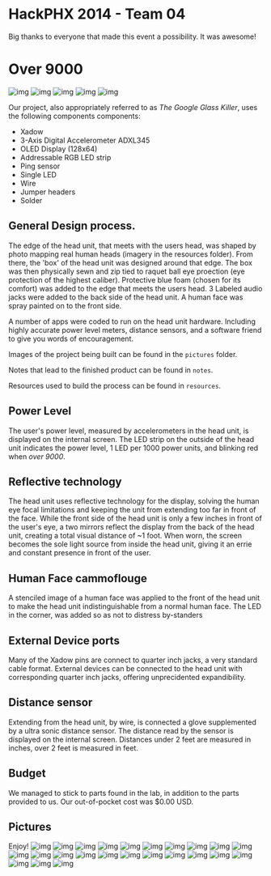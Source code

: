 # HackPHX 2014 - Team 04

Big thanks to everyone that made this event a possibility. It was awesome!

# Over 9000

![img](https://raw2.github.com/hackphx-arduinowearables/Team04/master/pictures/2014-01-18%2014.02.01.jpg "Pic 02")
![img](https://raw2.github.com/hackphx-arduinowearables/Team04/master/pictures/2014-01-18%2018.01.37.jpg "Pic 04")
![img](https://raw2.github.com/hackphx-arduinowearables/Team04/master/pictures/2014-01-18%2019.22.08.jpg "Pic 10")
![img](https://raw2.github.com/hackphx-arduinowearables/Team04/master/pictures/2014-01-18%2020.29.04.jpg "Pic 13")
![img](https://raw2.github.com/hackphx-arduinowearables/Team04/master/pictures/6uM2GPN.jpg "Pic 13.2")


Our project, also appropriately referred to as *The Google Glass Killer*, uses the following components components:

- Xadow
- 3-Axis Digital Accelerometer ADXL345
- OLED Display (128x64)
- Addressable RGB LED strip
- Ping sensor
- Single LED
- Wire
- Jumper headers
- Solder

## General Design process.

The edge of the head unit, that meets with the users head, was shaped by photo mapping real human heads (imagery in the resources folder). From there, the 'box' of the head unit was designed around that edge. The box was then physically sewn and zip tied to raquet ball eye proection (eye protection of the highest caliber). Protective blue foam (chosen for its comfort) was added to the edge that meets the users head. 3 Labeled audio jacks were added to the back side of the head unit. A human face was spray painted on to the front side.

A number of apps were coded to run on the head unit hardware. Including highly accurate power level meters, distance sensors, and a software friend to give you words of encouragement.

Images of the project being built can be found in the `pictures` folder.

Notes that lead to the finished product can be found in `notes`.

Resources used to build the process can be found in `resources`.

## Power Level

The user's power level, measured by accelerometers in the head unit, is displayed on the internal screen. The LED strip on the outside of the head unit indicates the power level, 1 LED per 1000 power units, and blinking red when *over 9000*.

## Reflective technology

The head unit uses reflective technology for the display, solving the human eye focal limitations and keeping the unit from extending too far in front of the face. While the front side of the head unit is only a few inches in front of the user's eye, a two mirrors reflect the display from the back of the head unit, creating a total visual distance of ~1 foot. When worn, the screen becomes the sole light source from inside the head unit, giving it an errie and constant presence in front of the user.

## Human Face cammoflouge

A stenciled image of a human face was applied to the front of the head unit to make the head unit indistinguishable from a normal human face. The LED in the corner, was added so as not to distress by-standers

## External Device ports

Many of the Xadow pins are connect to quarter inch jacks, a very standard cable format. External devices can be connected to the head unit with corresponding quarter inch jacks, offering unprecidented expandibility.

## Distance sensor

Extending from the head unit, by wire, is connected a glove supplemented by a ultra sonic distance sensor. The distance read by the sensor is displayed on the internal screen. Distances under 2 feet are measured in inches, over 2 feet is measured in feet.

## Budget

We managed to stick to parts found in the lab, in addition to the parts provided to us. Our out-of-pocket cost was $0.00 USD.

## Pictures

Enjoy!
![img](https://raw2.github.com/w33ble/hackphx2014/master/notes/0.png)
![img](https://raw2.github.com/w33ble/hackphx2014/master/notes/1.png)
![img](https://raw2.github.com/w33ble/hackphx2014/master/notes/2.png)
![img](https://raw2.github.com/w33ble/hackphx2014/master/notes/3.png)
![img](https://raw2.github.com/w33ble/hackphx2014/master/notes/4.png)
![img](https://raw2.github.com/w33ble/hackphx2014/master/notes/5.png)
![img](https://raw2.github.com/w33ble/hackphx2014/master/notes/notes%20and%20ideas.PNG)
![img](https://raw2.github.com/hackphx-arduinowearables/Team04/master/pictures/2014-01-18%2013.02.05.jpg "Pic 01")
![img](https://raw2.github.com/hackphx-arduinowearables/Team04/master/pictures/2014-01-18%2014.02.01.jpg "Pic 02")
![img](https://raw2.github.com/hackphx-arduinowearables/Team04/master/pictures/2014-01-18%2016.38.35.jpg "Pic 03")
![img](https://raw2.github.com/hackphx-arduinowearables/Team04/master/pictures/2014-01-18%2018.01.37.jpg "Pic 04")
![img](https://raw2.github.com/hackphx-arduinowearables/Team04/master/pictures/2014-01-18%2018.39.50.jpg "Pic 05")
![img](https://raw2.github.com/hackphx-arduinowearables/Team04/master/pictures/2014-01-18%2018.49.02.jpg "Pic 06")
![img](https://raw2.github.com/hackphx-arduinowearables/Team04/master/pictures/2014-01-18%2019.06.09.jpg "Pic 07")
![img](https://raw2.github.com/hackphx-arduinowearables/Team04/master/pictures/2014-01-18%2019.07.34.jpg "Pic 08")
![img](https://raw2.github.com/hackphx-arduinowearables/Team04/master/pictures/2014-01-18%2019.08.02.jpg "Pic 09")
![img](https://raw2.github.com/hackphx-arduinowearables/Team04/master/pictures/2014-01-18%2019.22.08.jpg "Pic 10")
![img](https://raw2.github.com/hackphx-arduinowearables/Team04/master/pictures/2014-01-18%2019.22.20.jpg "Pic 11")
![img](https://raw2.github.com/hackphx-arduinowearables/Team04/master/pictures/2014-01-18%2019.30.08.jpg "Pic 12")
![img](https://raw2.github.com/hackphx-arduinowearables/Team04/master/pictures/2014-01-18%2020.29.04.jpg "Pic 13")
![img](https://raw2.github.com/hackphx-arduinowearables/Team04/master/pictures/6uM2GPN.jpg "Pic 13.2")
![img](https://raw2.github.com/hackphx-arduinowearables/Team04/master/pictures/2014-01-18%2022.50.23.jpg "Pic 14")
![img](https://raw2.github.com/hackphx-arduinowearables/Team04/master/pictures/2014-01-18%2022.54.31.jpg "Pic 15")
![img](https://raw2.github.com/hackphx-arduinowearables/Team04/master/pictures/2014-01-18%2022.57.39.jpg "Pic 16")
